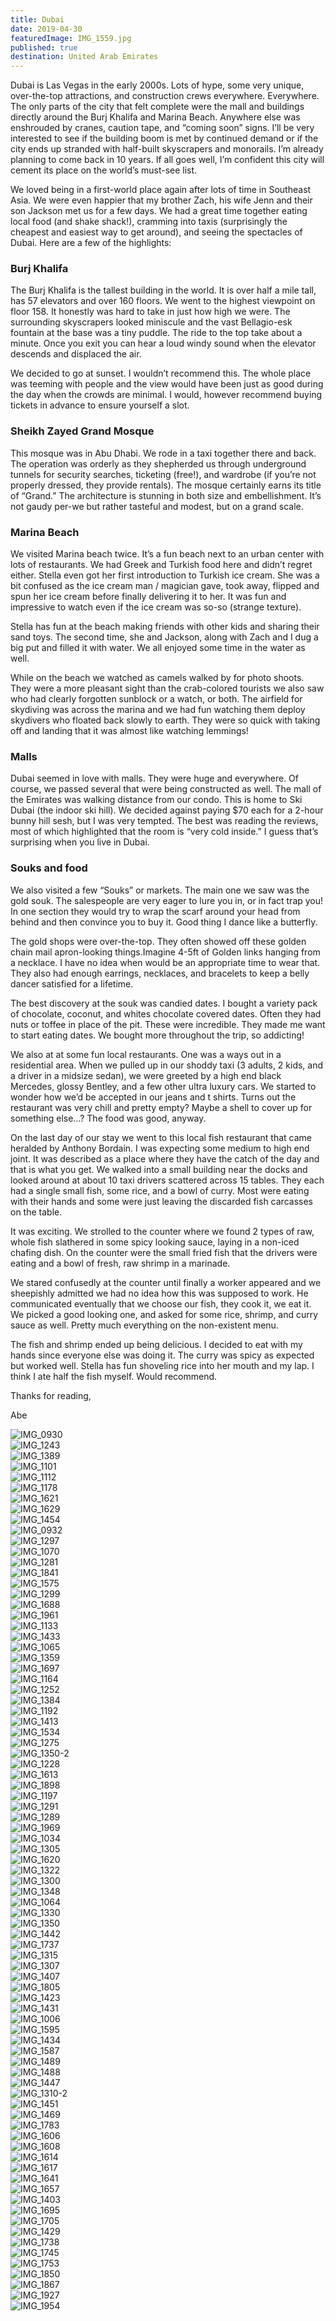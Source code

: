 ```yaml
---
title: Dubai
date: 2019-04-30
featuredImage: IMG_1559.jpg
published: true
destination: United Arab Emirates
---
```


Dubai is Las Vegas in the early 2000s. Lots of hype, some very unique, over-the-top attractions, and construction crews everywhere. Everywhere. The only parts of the city that felt complete were the mall and buildings directly around the Burj Khalifa and Marina Beach. Anywhere else was enshrouded by cranes, caution tape, and “coming soon” signs. I’ll be very interested to see if the building boom is met by continued demand or if the city ends up stranded with half-built skyscrapers and monorails. I’m already planning to come back in 10 years. If all goes well, I’m confident this city will cement its place on the world’s must-see list.

We loved being in a first-world place again after lots of time in Southeast Asia. We were even happier that my brother Zach, his wife Jenn and their son Jackson met us for a few days. We had a great time together eating local food (and shake shack!), cramming into taxis (surprisingly the cheapest and easiest way to get around), and seeing the spectacles of Dubai. Here are a few of the highlights:

### Burj Khalifa 

The Burj Khalifa is the tallest building in the world. It is over half a mile tall, has 57 elevators and over 160 floors. We went to the highest viewpoint on floor 158. It honestly was hard to take in just how high we were. The surrounding skyscrapers looked miniscule and the vast Bellagio-esk fountain at the base was a tiny puddle. The ride to the top take about a minute. Once you exit you can hear a loud windy sound when the elevator descends and displaced the air. 

We decided to go at sunset. I wouldn’t recommend this. The whole place was teeming with people and the view would have been just as good during the day when the crowds are minimal. I would, however recommend buying tickets in advance to ensure yourself a slot.

### Sheikh Zayed Grand Mosque

This mosque was in Abu Dhabi. We rode in a taxi together there and back. The operation was orderly as they shepherded us through underground tunnels for security searches, ticketing (free!), and wardrobe (if you’re not properly dressed, they provide rentals). The mosque certainly earns its title of “Grand.” The architecture is stunning in both size and embellishment. It’s not gaudy per-we but rather tasteful and modest, but on a grand scale.

### Marina Beach

We visited Marina beach twice. It’s a fun beach next to an urban center with lots of restaurants. We had Greek and Turkish food here and didn’t regret either. Stella even got her first introduction to Turkish ice cream. She was a bit confused as the ice cream man / magician gave, took away, flipped and spun her ice cream before finally delivering it to her. It was fun and impressive to watch even if the ice cream was so-so (strange texture).

Stella has fun at the beach making friends with other kids and sharing their sand toys. The second time, she and Jackson, along with Zach and I dug a big put and filled it with water. We all enjoyed some time in the water as well. 

While on the beach we watched as camels walked by for photo shoots. They were a more pleasant sight than the crab-colored tourists we also saw who had clearly forgotten sunblock or a watch, or both. The airfield for skydiving was across the marina and we had fun watching them deploy skydivers who floated back slowly to earth. They were so quick with taking off and landing that it was almost like watching lemmings!

### Malls

Dubai seemed in love with malls. They were huge and everywhere. Of course, we passed several that were being constructed as well. The mall of the Emirates was walking distance from our condo. This is home to Ski Dubai (the indoor ski hill). We decided against paying $70 each for a 2-hour bunny hill sesh, but I was very tempted. The best was reading the reviews, most of which highlighted that the room is “very cold inside.” I guess that’s surprising when you live in Dubai.

### Souks and food

We also visited a few “Souks” or markets. The main one we saw was the gold souk. The salespeople are very eager to lure you in, or in fact trap you! In one section they would try to wrap the scarf around your head from behind and then convince you to buy it. Good thing I dance like a butterfly. 

The gold shops were over-the-top. They often showed off these golden chain mail apron-looking things.Imagine 4-5ft of Golden links hanging from a necklace.  I have no idea when would be an appropriate time to wear that. They also had enough earrings, necklaces, and bracelets to keep a belly dancer satisfied for a lifetime.

The best discovery at the souk was candied dates. I bought a variety pack of chocolate, coconut, and whites chocolate covered dates. Often they had nuts or toffee in place of the pit. These were incredible. They made me want to start eating dates. We bought more throughout the trip, so addicting! 

We also at at some fun local restaurants. One was a ways out in a residential area. When we pulled up in our shoddy taxi (3 adults, 2 kids, and a driver in a midsize sedan), we were greeted by a high end black Mercedes, glossy Bentley, and a few other ultra luxury cars. We started to wonder how we’d be accepted in our jeans and t shirts. Turns out the restaurant was very chill and pretty empty? Maybe a shell to cover up for something else…? The food was good, anyway.

On the last day of our stay we went to this local fish restaurant that came heralded by Anthony Bordain. I was expecting some medium to high end joint. It was described as a place where they have the catch of the day and that is what you get. We walked into a small building near the docks and looked around at about 10 taxi drivers scattered across 15 tables. They each had a single small fish, some rice, and a bowl of curry. Most were eating with their hands and some were just leaving the discarded fish carcasses on the table. 

It was exciting. We strolled to the counter where we found 2 types of raw, whole fish slathered in some spicy looking sauce, laying in a non-iced chafing dish. On the counter were the small fried fish that the drivers were eating and a bowl of fresh, raw shrimp in a marinade.

We stared confusedly at the counter until finally a worker appeared and we sheepishly admitted we had no idea how this was supposed to work. He communicated eventually that we choose our fish, they cook it, we eat it. We picked a good looking one, and asked for some rice, shrimp, and curry sauce as well. Pretty much everything on the non-existent menu. 

The fish and shrimp ended up being delicious. I decided to eat with my hands since everyone else was doing it. The curry was spicy as expected but worked well. Stella has fun shoveling rice into her mouth and my lap. I think I ate half the fish myself. Would recommend.

Thanks for reading,

Abe


![IMG_0930](/IMG_0930.jpg)
</br>
![IMG_1243](/IMG_1243.jpg)
</br>
![IMG_1389](/IMG_1389.jpg)
</br>
![IMG_1101](/IMG_1101.jpg)
</br>
![IMG_1112](/IMG_1112.jpg)
</br>
![IMG_1178](/IMG_1178.jpg)
</br>
![IMG_1621](/IMG_1621.jpg)
</br>
![IMG_1629](/IMG_1629.jpg)
</br>
![IMG_1454](/IMG_1454.jpg)
</br>
![IMG_0932](/IMG_0932.jpg)
</br>
![IMG_1297](/IMG_1297.jpg)
</br>
![IMG_1070](/IMG_1070.jpg)
</br>
![IMG_1281](/IMG_1281.jpg)
</br>
![IMG_1841](/IMG_1841.jpg)
</br>
![IMG_1575](/IMG_1575.jpg)
</br>
![IMG_1299](/IMG_1299.jpg)
</br>
![IMG_1688](/IMG_1688.jpg)
</br>
![IMG_1961](/IMG_1961.jpg)
</br>
![IMG_1133](/IMG_1133.jpg)
</br>
![IMG_1433](/IMG_1433.jpg)
</br>
![IMG_1065](/IMG_1065.jpg)
</br>
![IMG_1359](/IMG_1359.jpg)
</br>
![IMG_1697](/IMG_1697.jpg)
</br>
![IMG_1164](/IMG_1164.jpg)
</br>
![IMG_1252](/IMG_1252.jpg)
</br>
![IMG_1384](/IMG_1384.jpg)
</br>
![IMG_1192](/IMG_1192.jpg)
</br>
![IMG_1413](/IMG_1413.jpg)
</br>
![IMG_1534](/IMG_1534.jpg)
</br>
![IMG_1275](/IMG_1275.jpg)
</br>
![IMG_1350-2](/IMG_1350-2.jpg)
</br>
![IMG_1228](/IMG_1228.jpg)
</br>
![IMG_1613](/IMG_1613.jpg)
</br>
![IMG_1898](/IMG_1898.jpg)
</br>
![IMG_1197](/IMG_1197.jpg)
</br>
![IMG_1291](/IMG_1291.jpg)
</br>
![IMG_1289](/IMG_1289.jpg)
</br>
![IMG_1969](/IMG_1969.jpg)
</br>
![IMG_1034](/IMG_1034.jpg)
</br>
![IMG_1305](/IMG_1305.jpg)
</br>
![IMG_1620](/IMG_1620.jpg)
</br>
![IMG_1322](/IMG_1322.jpg)
</br>
![IMG_1300](/IMG_1300.jpg)
</br>
![IMG_1348](/IMG_1348.jpg)
</br>
![IMG_1064](/IMG_1064.jpg)
</br>
![IMG_1330](/IMG_1330.jpg)
</br>
![IMG_1350](/IMG_1350.jpg)
</br>
![IMG_1442](/IMG_1442.jpg)
</br>
![IMG_1737](/IMG_1737.jpg)
</br>
![IMG_1315](/IMG_1315.jpg)
</br>
![IMG_1307](/IMG_1307.jpg)
</br>
![IMG_1407](/IMG_1407.jpg)
</br>
![IMG_1805](/IMG_1805.jpg)
</br>
![IMG_1423](/IMG_1423.jpg)
</br>
![IMG_1431](/IMG_1431.jpg)
</br>
![IMG_1006](/IMG_1006.jpg)
</br>
![IMG_1595](/IMG_1595.jpg)
</br>
![IMG_1434](/IMG_1434.jpg)
</br>
![IMG_1587](/IMG_1587.jpg)
</br>
![IMG_1489](/IMG_1489.jpg)
</br>
![IMG_1488](/IMG_1488.jpg)
</br>
![IMG_1447](/IMG_1447.jpg)
</br>
![IMG_1310-2](/IMG_1310-2.jpg)
</br>
![IMG_1451](/IMG_1451.jpg)
</br>
![IMG_1469](/IMG_1469.jpg)
</br>
![IMG_1783](/IMG_1783.jpg)
</br>
![IMG_1606](/IMG_1606.jpg)
</br>
![IMG_1608](/IMG_1608.jpg)
</br>
![IMG_1614](/IMG_1614.jpg)
</br>
![IMG_1617](/IMG_1617.jpg)
</br>
![IMG_1641](/IMG_1641.jpg)
</br>
![IMG_1657](/IMG_1657.jpg)
</br>
![IMG_1403](/IMG_1403.jpg)
</br>
![IMG_1695](/IMG_1695.jpg)
</br>
![IMG_1705](/IMG_1705.jpg)
</br>
![IMG_1429](/IMG_1429.jpg)
</br>
![IMG_1738](/IMG_1738.jpg)
</br>
![IMG_1745](/IMG_1745.jpg)
</br>
![IMG_1753](/IMG_1753.jpg)
</br>
![IMG_1850](/IMG_1850.jpg)
</br>
![IMG_1867](/IMG_1867.jpg)
</br>
![IMG_1927](/IMG_1927.jpg)
</br>
![IMG_1954](/IMG_1954.jpg)
